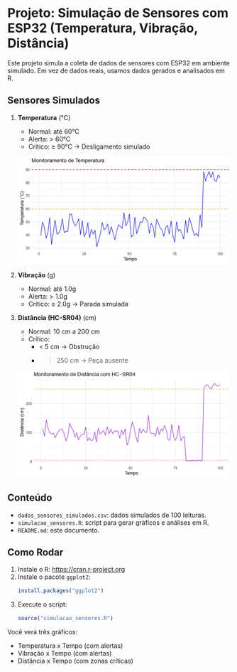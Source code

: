 
# Projeto: Simulação de Sensores com ESP32 (Temperatura, Vibração, Distância)

Este projeto simula a coleta de dados de sensores com ESP32 em ambiente simulado. Em vez de dados reais, usamos dados gerados e analisados em R.

## Sensores Simulados

1. **Temperatura** (°C)
   - Normal: até 60°C
   - Alerta: > 60°C
   - Crítico: ≥ 90°C → Desligamento simulado
  
   ![Monitoramento-Temperatura](https://github.com/Nico-Araujo/FIAP/blob/6d472ea93e4c65fce0d1a852d377f8287661a488/Fase%204/Enterprise%20Challenge/Simula%C3%A7%C3%A3o%20Sensores/Monitoramento%20de%20Temperatura_page-0001.jpg)

2. **Vibração** (g)
   - Normal: até 1.0g
   - Alerta: > 1.0g
   - Crítico: ≥ 2.0g → Parada simulada
   


3. **Distância (HC-SR04)** (cm)
   - Normal: 10 cm a 200 cm
   - Crítico:
     - < 5 cm → Obstrução
     - > 250 cm → Peça ausente
   
   ![Monitoramento-Distancia](https://github.com/Nico-Araujo/FIAP/blob/5b5ec4f7d4b1d047b4172266f1ef579758151ca5/Fase%204/Enterprise%20Challenge/Simula%C3%A7%C3%A3o%20Sensores/Monitoramento%20de%20Dist%C3%A2ncia_page-0001.jpg)

## Conteúdo

- `dados_sensores_simulados.csv`: dados simulados de 100 leituras.
- `simulacao_sensores.R`: script para gerar gráficos e análises em R.
- `README.md`: este documento.

## Como Rodar

1. Instale o R: https://cran.r-project.org
2. Instale o pacote `ggplot2`:
   ```r
   install.packages("ggplot2")
   ```
3. Execute o script:
   ```r
   source("simulacao_sensores.R")
   ```

Você verá três gráficos:
- Temperatura x Tempo (com alertas)
- Vibração x Tempo (com alertas)
- Distância x Tempo (com zonas críticas)
